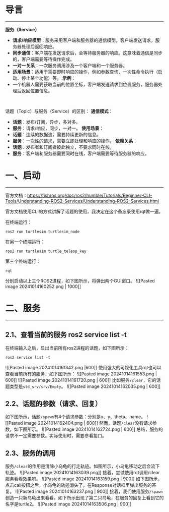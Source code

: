 # 导言
---
**服务（Service）**
- **请求/响应模型**：服务采用客户端和服务器的通信模型。客户端发送请求，服务器处理后返回响应。
- **同步通信**：客户端在发送请求后，会等待服务器的响应。这意味着通信是同步的，客户端需要等待操作完成。
- **一对一关系**：一次服务调用涉及一个客户端和一个服务器。
- **适用场景**：适用于需要即时响应的操作，例如参数查询、一次性命令执行（启动、停止某个功能）等。
**示例**：
- 一个机器人需要获取当前的位置坐标，客户端发送请求到位置服务，服务器处理后返回位置信息。
<br>

话题（Topic）与服务（Service）的区别： 
**通信模式**：
- **话题**：发布/订阅，异步，多对多。
- **服务**：请求/响应，同步，一对一。
**使用场景**：
- **话题**：连续的数据流，需要持续更新的信息。
- **服务**：一次性的请求，需要立即处理和响应的操作。
**依赖关系**：
- **话题**：发布者和订阅者彼此独立，不要求同时在线。
- **服务**：客户端和服务器需要同时在线，客户端需要等待服务器的响应。

# 一、启动
---
官方文档：https://fishros.org/doc/ros2/humble/Tutorials/Beginner-CLI-Tools/Understanding-ROS2-Services/Understanding-ROS2-Services.html

官方文档使用CLI的方式讲解了话题的使用，我决定在这个备忘录使用rqt做一遍。

在终端运行：
```shell
ros2 run turtlesim turtlesim_node
```
在另一个终端运行：
```shell
ros2 run turtlesim turtle_teleop_key
```
第三个终端运行：
```shell
rqt
```
分别启动以上三个ROS2进程，如下图所示，将弹出两个GUI窗口。
![[Pasted image 20241014160252.png | 1000]]
<br>
# 二、服务
---
## 2.1、查看当前的服务 ros2 service list -t
在终端输入之后，显出当前所有ros2进程的话题，如下图所示：
```shell
ros2 service list -t
```
![[Pasted image 20241014161342.png |600]]
使用强大的可视化工具rqt也可以查看当前所有的服务，如下图所示：
![[Pasted image 20241014161553.png | 600]]
![[Pasted image 20241014161720.png | 600]]
比如服务`/clear`，它的话题类型是`std_srv/srv/Empty`。
![[Pasted image 20241014162035.png | 600]]
<br>
## 2.2、话题的参数（请求、回复）
如下图所示，话题`/spawm`有4个请求参数：分别是x、y、theta、name。
![[Pasted image 20241014162404.png | 600]]
然而，话题`/clear`没有请求参数，如下图所示。
![[Pasted image 20241014162724.png | 600]]
总结，服务的请求不一定需要参数。实际使用时，需要参看接口。
<br>
## 2.3、服务的调用
服务`/clear`的作用是清除小乌龟的行走轨迹。如图所示，小乌龟移动之后会流下轨迹。
![[Pasted image 20241014163039.png]]
接着，尝试使用rqt调用/clear服务看看效果吧。
![[Pasted image 20241014163159.png | 900]]
如下图所示，点击call按钮之后，小乌龟的轨迹消失了，在Response对话框里弹出服务的答复。
![[Pasted image 20241014163237.png | 900]]
接着，我们使用服务`/spawn`创造一只新乌龟出来看看。如下所示出现了第二只乌龟，在服务的回复上看到它的名字是turtle2。
![[Pasted image 20241014163506.png | 900]]





